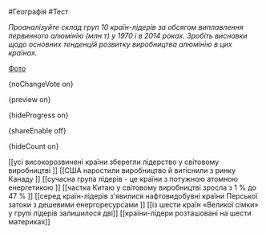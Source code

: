 #Географія #Тест

*Проаналізуйте склад груп 10 країн-лідерів за обсягом виплавлення первинного алюмінію (млн т) у 1970 і в 2014 роках. Зробіть висновки щодо основних тенденцій розвитку виробництва алюмінію в цих країнах.*

[Фото](https://zno.osvita.ua//doc/images/znotest/127/12701/57.jpg)

{noChangeVote on}

{preview on}

{hideProgress on}

{shareEnable off}

{hideCount on}

[[усі високорозвинені країни зберегли лідерство у світовому виробництві ]]
[[США наростили виробництво й витіснили з ринку Канаду ]]
[[сучасна група лідерів - це країни з потужною атомною енергетикою ]]
[[частка Китаю у світовому виробництві зросла з 1 % до 47 % ]]
[[серед країн-лідерів з'явилися нафтовидобувні країни Перської затоки з дешевими енергоресурсами ]]
[[із шести країн «Великої сімки» у групі лідерів залишилося дві]]
[[країни-лідери розташовані на шести материках]]
